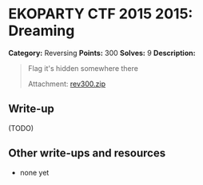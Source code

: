 # EKOPARTY CTF 2015 2015: Dreaming

**Category:** Reversing
**Points:** 300
**Solves:** 9
**Description:**

> Flag it's hidden somewhere there
> 
> Attachment: [rev300.zip](./rev300.zip)


## Write-up

(TODO)

## Other write-ups and resources

* none yet
